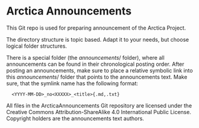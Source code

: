 # Arctica Announcements

This Git repo is used for preparing announcement of the Arctica Project.

The directory structure is topic based. Adapt it to your needs, but
choose logical folder structures.

There is a special folder (the _announcements_/ folder), where all
announcements can be found in their chronological posting order. After
posting an announcements, make sure to place a relative symbolic link
into this _announcements_/ folder that points to the announcements text.
Make sure, that the symlink name has the following format:

```
  <YYYY-MM-DD>_no<XXXXX>_<title>{.md,.txt}
```

All files in the ArcticaAnnouncements Git repository are licensed under
the Creative Commons Attribution-ShareAlike 4.0 International Public
License. Copyright holders are the announcements text authors.
